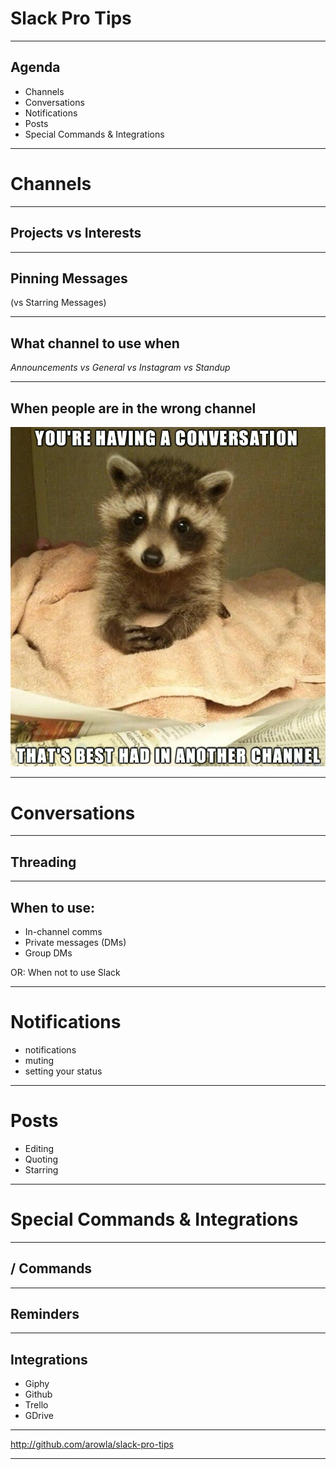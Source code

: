 # Slack Pro Tips

---

## Agenda

* Channels
* Conversations
* Notifications
* Posts
* Special Commands & Integrations

---

# Channels

---

## Projects vs Interests

---

## Pinning Messages

(vs Starring Messages)

---

## What channel to use when

_Announcements vs General vs Instagram vs Standup_

---

## When people are in the wrong channel

![](assets/img/Raccoon.jpg)

---

# Conversations

---

## Threading

---

## When to use:

- In-channel comms
- Private messages (DMs)
- Group DMs

OR: When not to use Slack

---

# Notifications

- notifications
- muting
- setting your status

--- 

# Posts
- Editing
- Quoting
- Starring

---

# Special Commands & Integrations

---

## / Commands

---

## Reminders

---

## Integrations

- Giphy
- Github
- Trello
- GDrive

---

http://github.com/arowla/slack-pro-tips

---
